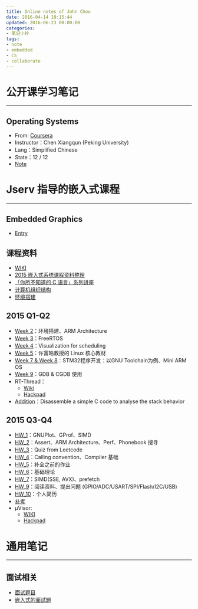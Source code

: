 ```yaml
---
title: Online notes of John Chou
date: 2016-04-14 19:15:44
updated: 2016-06-23 00:00:00
categories:
- 笔记小抄
tags:
- note
- embedded
- CS
- collaborate
---
```



# 公开课学习笔记
---
## Operating Systems
- From: [Coursera](https://www.coursera.org/course/os)
- Instructor：Chen Xiangqun (Peking University)
- Lang：Simplified Chinese
- State：12 / 12
- [Note](https://hackpad.com/Operating-Systems-QPGckPU3RdZ)
<!-- more -->

# Jserv 指导的嵌入式课程
---
## Embedded Graphics
- [Entry](https://paper.dropbox.com/doc/Embedded-Graphics-Entry-cVe71Nm0Kk8OLJlN6Gst2)

## 课程资料
- [WIKI](http://wiki.csie.ncku.edu.tw/)
- [2015 嵌入式系统课程资料整理](https://charles620016.hackpad.com/2015--9ltlOMDQHF5)
- [「你所不知道的 C 语言」系列讲座](https://embedded2015.hackpad.com/-C--ThcIjpAhRuO)
- [计算机组织结构](https://jservsummer2015.hackpad.com/8cFyQFQDI7A)
- [环境搭建](https://stm32f429.hackpad.com/NOTE-WbiooOfkaoR)

## 2015 Q1-Q2
- [Week 2](https://embedded2015.hackpad.com/PITFzQ3GhbH)：环境搭建、ARM Architecture
- [Week 3](https://embedded2015.hackpad.com/Week3--Ss4svVnH2ux)：FreeRTOS
- [Week 4](https://embedded2015.hackpad.com/Week4--OpKQXepPhau)：Visualization for scheduling
- [Week 5](https://embedded2015.hackpad.com/NoteWeek5-MlgKnMDHw4C#:h=許富皓教授的-Linux-核心教材)：许富皓教授的 Linux 核心教材
- [Week 7 & Week 8](https://embedded2015.hackpad.com/Week-7-8--ID8HJ3uW0MO)：STM32程序开发：以GNU Toolchain为例、Mini ARM OS
- [Week 9](https://embedded2015.hackpad.com/Week-9-GDB-CGDB-pflT0kcqaIY#:h)：GDB & CGDB 使用
- RT-Thread：
    - [Wiki](http://wiki.csie.ncku.edu.tw/embedded/rt-thread)
    - [Hackpad](https://rt-thread.hackpad.com/RT-Thread-on-Beaglebone-Black-i93C7gRxZuW)
- [Addition](https://embedded2015.hackpad.com/Disassemble-a-simple-C-code-to-analyse-the-stack-behavior-euHF5qBGSaM)：Disassemble a simple C code to analyse the stack behavior

## 2015 Q3-Q4
- [HW_1](https://embedded2015.hackpad.com/Week1--33Vj9rizmv2)：GNUPlot、GProf、SIMD
- [HW_2](https://embedded2015.hackpad.com/Week2--4z5TKk8W9ML)：Assert、ARM Architecture、Perf、Phonebook 搜寻
- [HW_3](https://embedded2015.hackpad.com/Week3--QTwzZuTz35V)：Quiz from Leetcode
- [HW_4](https://embedded2015.hackpad.com/Week5--dxQlPW2CwLi)：Calling convention、Compiler 基础
- [HW_5](https://embedded2015.hackpad.com/Week6--YxRcynvEYAK)：补全之前的作业
- [HW_6](https://embedded2015.hackpad.com/Week7--6mVDBogdssM)：基础理论
- [HW_7](https://embedded2015.hackpad.com/Week8--VGN4PI1cUxh)：SIMD(SSE, AVX)、prefetch
- [HW_9](http://wiki.csie.ncku.edu.tw/embedded/2015q3h9)：阅读资料、提出问题 (GPIO/ADC/USART/SPI/Flash/I2C/USB)
- [HW_10](http://wiki.csie.ncku.edu.tw/User/Joou)：个人简历
- [补考](https://hackpad.com/8gIhwyW2swE)
- μVisor:
    - [WIKI](http://wiki.csie.ncku.edu.tw/embedded/team2015-10)
    - [Hackpad](https://embedded2015.hackpad.com/uVisor-Uv1A8aXk1DM)

# 通用笔记
---

## 面试相关
- [面试题目](https://hackpad.com/vUn4TbzLTCj#:h=操作系统)
- [嵌入式的面試題](https://paper.dropbox.com/doc/1Inc6vxQ6pYdIUvWzPOwx)

